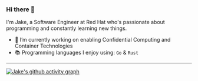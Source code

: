 ### Hi there 👋

I'm Jake, a Software Engineer at Red Hat who's passionate about programming and constantly learning new things.

- 🔭 I’m currently working on enabling Confidential Computing and Container Technologies
- 📚 Programming languages I enjoy using: `Go` & `Rust`
<!--
**jakecorrenti/jakecorrenti** is a ✨ _special_ ✨ repository because its `README.md` (this file) appears on your GitHub profile.

Here are some ideas to get you started:
- 🔭 I’m currently working on ...
- 🌱 I’m currently learning ...
- 👯 I’m looking to collaborate on ...
- 🤔 I’m looking for help with ...
- 💬 Ask me about ...
- 📫 How to reach me: ...
- 😄 Pronouns: ...
- ⚡ Fun fact: ...
-->
--- 
[![Jake's github activity graph](https://github-readme-activity-graph.vercel.app/graph?username=jakecorrenti&theme=github-compact)](https://github.com/jakecorrenti/github-readme-activity-graph)
